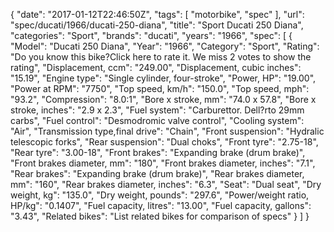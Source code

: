 {
    "date": "2017-01-12T22:46:50Z",
    "tags": [
        "motorbike",
        "spec"
    ],
    "url": "spec\/ducati\/1966\/ducati-250-diana",
    "title": "Sport Ducati 250 Diana",
    "categories": "Sport",
    "brands": "ducati",
    "years": "1966",
    "spec": [
        {
            "Model": "Ducati 250 Diana",
            "Year": "1966",
            "Category": "Sport",
            "Rating": "Do you know this bike?Click here to rate it. We miss 2 votes to show the rating",
            "Displacement, ccm": "249.00",
            "Displacement, cubic inches": "15.19",
            "Engine type": "Single cylinder, four-stroke",
            "Power, HP": "19.00",
            "Power at RPM": "7750",
            "Top speed, km\/h": "150.0",
            "Top speed, mph": "93.2",
            "Compression": "8.0:1",
            "Bore x stroke, mm": "74.0 x 57.8",
            "Bore x stroke, inches": "2.9 x 2.3",
            "Fuel system": "Carburettor. Dell?rto 29mm carbs",
            "Fuel control": "Desmodromic valve control",
            "Cooling system": "Air",
            "Transmission type,final drive": "Chain",
            "Front suspension": "Hydralic telescopic forks",
            "Rear suspension": "Dual choks",
            "Front tyre": "2.75-18",
            "Rear tyre": "3.00-18",
            "Front brakes": "Expanding brake (drum brake)",
            "Front brakes diameter, mm": "180",
            "Front brakes diameter, inches": "7.1",
            "Rear brakes": "Expanding brake (drum brake)",
            "Rear brakes diameter, mm": "160",
            "Rear brakes diameter, inches": "6.3",
            "Seat": "Dual seat",
            "Dry weight, kg": "135.0",
            "Dry weight, pounds": "297.6",
            "Power\/weight ratio, HP\/kg": "0.1407",
            "Fuel capacity, litres": "13.00",
            "Fuel capacity, gallons": "3.43",
            "Related bikes": "List related bikes for comparison of specs"
        }
    ]
}